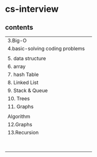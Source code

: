 # cs-interview

## contents

|                                 |     |
| ------------------------------- | --- |
| 3.Big-O                         |     |
| 4.basic-solving coding problems |     |
|                                 |     |
| 5. data structure               |     |
| 6. array                        |     |
| 7. hash Table                   |     |
| 8. Linked List                  |     |
| 9. Stack & Queue                |     |
| 10. Trees                       |     |
| 11. Graphs                      |     |
|                                 |     |
| Algorithm                       |     |
| 12.Graphs                       |     |
| 13.Recursion                    |     |
|                                 |     |
|                                 |     |
|                                 |     |
|                                 |     |
|                                 |     |
|                                 |     |
|                                 |     |
|                                 |     |